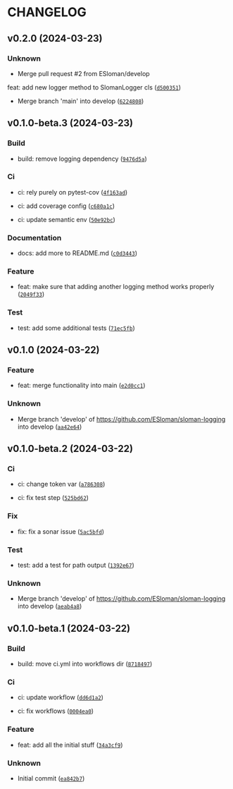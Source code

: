 # CHANGELOG

## v0.2.0 (2024-03-23)

### Unknown

* Merge pull request #2 from ESloman/develop

feat: add new logger method to SlomanLogger cls ([`d500351`](https://github.com/ESloman/sloman-logging/commit/d500351e2bf3add9f6ffa5e05d0676cc72934d5e))

* Merge branch &#39;main&#39; into develop ([`6224808`](https://github.com/ESloman/sloman-logging/commit/622480865fbd11390f65675ecf90313bc48b6908))

## v0.1.0-beta.3 (2024-03-23)

### Build

* build: remove logging dependency ([`9476d5a`](https://github.com/ESloman/sloman-logging/commit/9476d5a7462a86fd84a05d11fbd70f7cccd3032b))

### Ci

* ci: rely purely on pytest-cov ([`4f163ad`](https://github.com/ESloman/sloman-logging/commit/4f163add36a95526dd2d6b1acec563e75eb4de23))

* ci: add coverage config ([`c680a1c`](https://github.com/ESloman/sloman-logging/commit/c680a1c2a7e9fe56020979f7fa5794eac9bb9a7d))

* ci: update semantic env ([`50e92bc`](https://github.com/ESloman/sloman-logging/commit/50e92bcd4f4d10931ecaad4449ae7716e2a2a06e))

### Documentation

* docs: add more to README.md ([`c0d3443`](https://github.com/ESloman/sloman-logging/commit/c0d3443ae3900abd6cc13571bffb08219a8d3eae))

### Feature

* feat: make sure that adding another logging method works properly ([`2049f33`](https://github.com/ESloman/sloman-logging/commit/2049f33984e42677fd1893b52691c1d96500ca77))

### Test

* test: add some additional tests ([`71ec5fb`](https://github.com/ESloman/sloman-logging/commit/71ec5fbbcaa306b2d32bdcd74e1b68862cf352cb))

## v0.1.0 (2024-03-22)

### Feature

* feat: merge functionality into main ([`e2d0cc1`](https://github.com/ESloman/sloman-logging/commit/e2d0cc165591cff1a312121ec29922732746fedb))

### Unknown

* Merge branch &#39;develop&#39; of <https://github.com/ESloman/sloman-logging> into develop ([`aa42e64`](https://github.com/ESloman/sloman-logging/commit/aa42e641109abf9f346915b3834cee4cbf858a03))

## v0.1.0-beta.2 (2024-03-22)

### Ci

* ci: change token var ([`a786308`](https://github.com/ESloman/sloman-logging/commit/a78630805e22969fd41ae832ba396cd6af43d471))

* ci: fix test step ([`525bd62`](https://github.com/ESloman/sloman-logging/commit/525bd627a8561b488c3373384e76a70fd2e30cc4))

### Fix

* fix: fix a sonar issue ([`5ac5bfd`](https://github.com/ESloman/sloman-logging/commit/5ac5bfdb083ed2bfb97ae6bbfa389eeabf0973db))

### Test

* test: add a test for path output ([`1392e67`](https://github.com/ESloman/sloman-logging/commit/1392e6732306dd8bf5ec65411353f39e295fe405))

### Unknown

* Merge branch &#39;develop&#39; of <https://github.com/ESloman/sloman-logging> into develop ([`aeab4a8`](https://github.com/ESloman/sloman-logging/commit/aeab4a82eafb42f0db5ad043f0c4e61a8a0da32e))

## v0.1.0-beta.1 (2024-03-22)

### Build

* build: move ci.yml into workflows dir ([`8718497`](https://github.com/ESloman/sloman-logging/commit/8718497a7d418e1dfc9334ef0a56bdcd8b000575))

### Ci

* ci: update workflow ([`dd6d1a2`](https://github.com/ESloman/sloman-logging/commit/dd6d1a2ff231d912de2c25ef877534e19bf72708))

* ci: fix workflows ([`0004ea0`](https://github.com/ESloman/sloman-logging/commit/0004ea0b4093a0116bba43952032f5e7c7e4037b))

### Feature

* feat: add all the initial stuff ([`34a3cf9`](https://github.com/ESloman/sloman-logging/commit/34a3cf97da1e41228a26d74f2cb80985e1166cd1))

### Unknown

* Initial commit ([`ea842b7`](https://github.com/ESloman/sloman-logging/commit/ea842b708882ac06ffcf055dce31039124509a75))
